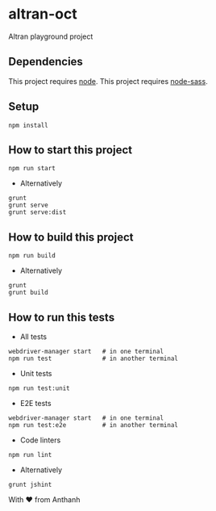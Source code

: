 # altran-oct
Altran playground project

## Dependencies

This project requires [node](http://nodejs.org).
This project requires [node-sass](https://www.npmjs.com/package/node-sass).

## Setup

```
npm install
```


## How to start this project

```
npm run start
```

* Alternatively

```
grunt
grunt serve
grunt serve:dist
```


## How to build this project

```
npm run build
```

* Alternatively

```
grunt
grunt build
```

## How to run this tests

* All tests

```
webdriver-manager start   # in one terminal
npm run test              # in another terminal
```

* Unit tests

```
npm run test:unit
```

* E2E tests

```
webdriver-manager start   # in one terminal
npm run test:e2e          # in another terminal
```

* Code linters

```
npm run lint
```

* Alternatively

```
grunt jshint
```



With ♥ from Anthanh
